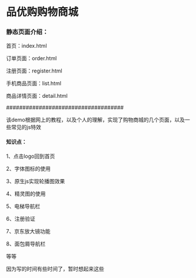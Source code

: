 # 品优购购物商城

### 静态页面介绍：

首页：index.html

订单页面：order.html

注册页面：register.html

手机商品页面：list.html

商品详情页面：detail.html

####################################

该demo根据网上的教程，以及个人的理解，实现了购物商城的几个页面，以及一些常见的js特效

#### 知识点：

1、点击logo回到首页

2、字体图标的使用

3、原生js实现轮播图效果

4、精灵图的使用

5、电梯导航栏

6、注册验证

7、京东放大镜功能

8、面包屑导航栏

等等

因为写的时间有些时间了，暂时想起来这些

